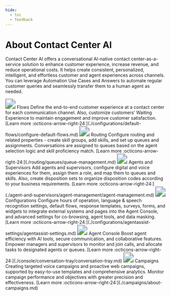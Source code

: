 ```yaml
---
hide:
  - toc
  - feedback
---
```

# About Contact Center AI
Contact Center AI offers a conversational AI-native contact center-as-a-service solution to enhance customer experience, increase revenue, and reduce operational costs. It helps create consistent, personalized, intelligent, and effortless customer and agent experiences across channels. You can leverage Automation Use Cases and Answers to automate regular customer queries and seamlessly transfer them to a human agent as needed.

<kr-grid type="g2">
    <kr-grid-item>
        <img src="../images/sa-unified-dataflow.svg" style="zoom:200%;"></img>
        <kr-grid-title>Flows</kr-grid-title>
        <kr-grid-desc>Define the end-to-end customer experience at a contact center for each communication channel. Also, customize customers’ Waiting Experience to maintain engagement and improve customer satisfaction.</kr-grid-desc>
        [Learn more :octicons-arrow-right-24:](./configurations/default-flows/configure-default-flows.md)
    </kr-grid-item>
    <kr-grid-item>
        <img src="../images/sa-unified-reverse-right.svg" style="zoom:200%;"></img>
        <kr-grid-title>Routing</kr-grid-title>
        <kr-grid-desc>Configure routing and related properties - create skill groups, add skills, and set up queues and assignments. Conversations are assigned to queues based on the agent selection logic and skill proficiency match.</kr-grid-desc>
        [Learn more :octicons-arrow-right-24:](./routing/queues/queue-management.md)
    </kr-grid-item>
    <kr-grid-item>
        <img src="../images/sa-unified-users.svg" style="zoom:200%;"></img>
        <kr-grid-title>Agents and Supervisors</kr-grid-title>
        <kr-grid-desc>Add agents and supervisors, configure digital and voice experiences for them, assign them a role, and map them to queues and skills. Also, create disposition sets to organize disposition codes according to your business requirements.</kr-grid-desc>
        [Learn more :octicons-arrow-right-24:](./agent-and-supervisors/agent-management/agent-management.md)
    </kr-grid-item>           
    <kr-grid-item>
        <img src="../images/sa-unified-configurations.svg" style="zoom:200%;"></img>
        <kr-grid-title>Configurations</kr-grid-title>
        <kr-grid-desc>Configure hours of operation, language & speech recognition settings, default flows, response templates, surveys, forms, and widgets to integrate external systems and pages into the Agent Console, and advanced settings for co-browsing, agent tools, and data masking.</kr-grid-desc>
        [Learn more :octicons-arrow-right-24:](./configurations/agentassist-settings/agentassist-settings.md)
    </kr-grid-item>
    <kr-grid-item>
        <img src="../images/sa-agent-console.svg" style="zoom:200%;"></img>
        <kr-grid-title>Agent Console</kr-grid-title>
        <kr-grid-desc>Boost agent efficiency with AI tools, secure communication, and collaborative features. Empower managers and supervisors to monitor and join calls, and allocate tasks to designated agents or queues.</kr-grid-desc>
        [Learn more :octicons-arrow-right-24:](./console/conversation-tray/conversation-tray.md)
    </kr-grid-item>
     <kr-grid-item>
        <img src="../images/campaigns.svg" style="zoom:200%;"></img>
        <kr-grid-title>Campaigns</kr-grid-title>
        <kr-grid-desc>Creating targeted voice campaigns and proactive web campaigns, supported by easy-to-use templates and comprehensive analytics. Monitor campaign performance and objectives with greater precision and effectiveness.</kr-grid-desc>
        [Learn more :octicons-arrow-right-24:](./campaigns/about-campaigns.md)
    </kr-grid-item>            
</kr-grid>
